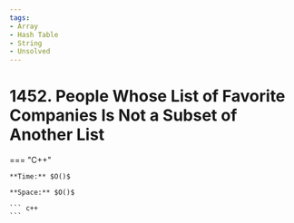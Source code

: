 ```yaml
---
tags:
- Array
- Hash Table
- String
- Unsolved
---
```



# 1452. People Whose List of Favorite Companies Is Not a Subset of Another List

=== "C++"

    **Time:** $O()$

    **Space:** $O()$

    ``` c++
    ```